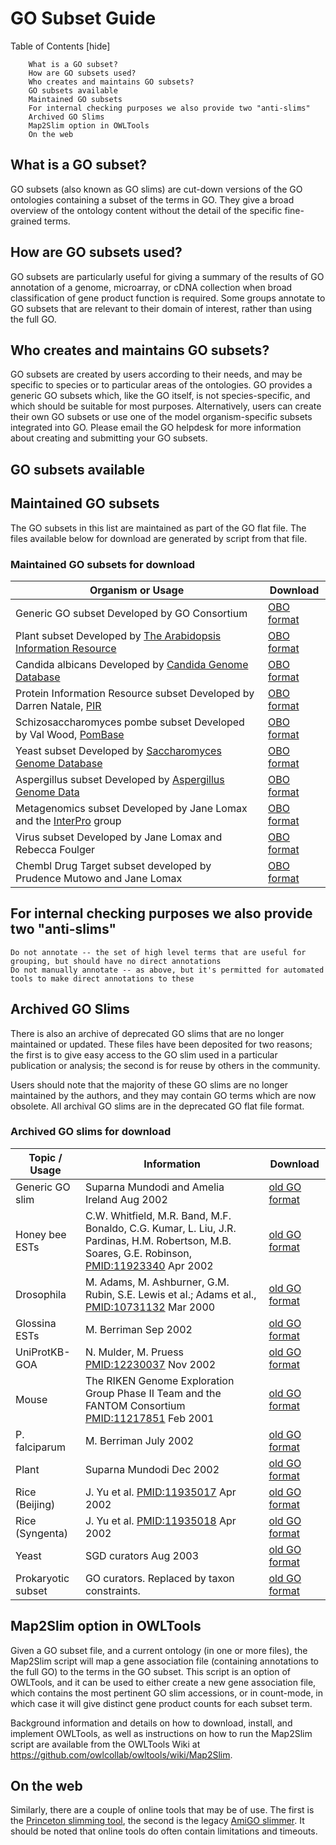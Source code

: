 <!--- This page seems to be outdated; SGD's Slim shouldn't be listed under "archived", unless I'm reading this wrong (in which case the page should be cleaned up). 
Also not sure what the bottom bit is about- tools to make a Slim or to map slims (SGD has a working GO Slim Mapper).
Unclear why the " GO subsets available" header exists--->
# GO Subset Guide
Table of Contents [hide]

        What is a GO subset?
        How are GO subsets used?
        Who creates and maintains GO subsets?
        GO subsets available
        Maintained GO subsets
        For internal checking purposes we also provide two "anti-slims"
        Archived GO Slims
        Map2Slim option in OWLTools
        On the web

## What is a GO subset?

GO subsets (also known as GO slims) are cut-down versions of the GO ontologies containing a subset of the terms in GO. They give a broad overview of the ontology content without the detail of the specific fine-grained terms.
## How are GO subsets used?

GO subsets are particularly useful for giving a summary of the results of GO annotation of a genome, microarray, or cDNA collection when broad classification of gene product function is required. Some groups annotate to GO subsets that are relevant to their domain of interest, rather than using the full GO.
## Who creates and maintains GO subsets?

GO subsets are created by users according to their needs, and may be specific to species or to particular areas of the ontologies. GO provides a generic GO subsets which, like the GO itself, is not species-specific, and which should be suitable for most purposes. Alternatively, users can create their own GO subsets or use one of the model organism-specific subsets integrated into GO. Please email the GO helpdesk for more information about creating and submitting your GO subsets.
## GO subsets available

## Maintained GO subsets

The GO subsets in this list are maintained as part of the GO flat file. The files available below for download are generated by script from that file.
### Maintained GO subsets for download
|Organism or Usage |	Download|
|------------------|----------|
|Generic GO subset Developed by GO Consortium |	[OBO format](http://www.geneontology.org/ontology/subsets/goslim_generic.obo)|
|Plant subset Developed by [The Arabidopsis Information Resource](https://www.arabidopsis.org/) |	[OBO format](http://www.geneontology.org/ontology/subsets/goslim_plant.obo)|
|Candida albicans Developed by [Candida Genome Database](http://www.candidagenome.org/) |	[OBO format](http://www.geneontology.org/ontology/subsets/goslim_candida.obo)|
|Protein Information Resource subset Developed by Darren Natale, [PIR](https://pir.georgetown.edu/) |	[OBO format](http://www.geneontology.org/ontology/subsets/goslim_pir.obo)|
|Schizosaccharomyces pombe subset Developed by Val Wood, [PomBase](https://www.pombase.org/) |	[OBO format](http://www.geneontology.org/ontology/subsets/goslim_pombe.obo)|
|Yeast subset Developed by [Saccharomyces Genome Database](https://www.yeastgenome.org/) |	[OBO format](http://www.geneontology.org/ontology/subsets/goslim_yeast.obo)|
|Aspergillus subset Developed by [Aspergillus Genome Data](http://www.aspgd.org/) |	[OBO format](http://www.geneontology.org/ontology/subsets/goslim_aspergillus.obo)|
|Metagenomics subset Developed by Jane Lomax and the [InterPro](http://www.ebi.ac.uk/interpro/) group |	[OBO format](http://www.geneontology.org/ontology/subsets/goslim_metagenomics.obo)|
|Virus subset Developed by Jane Lomax and Rebecca Foulger |	[OBO format](http://www.geneontology.org/ontology/subsets/goslim_virus.obo)|
|Chembl Drug Target subset developed by Prudence Mutowo and Jane Lomax |	[OBO format](http://www.geneontology.org/ontology/subsets/goslim_chembl.obo)|
## For internal checking purposes we also provide two "anti-slims"

    Do not annotate -- the set of high level terms that are useful for grouping, but should have no direct annotations
    Do not manually annotate -- as above, but it's permitted for automated tools to make direct annotations to these

## Archived GO Slims

There is also an archive of deprecated GO slims that are no longer maintained or updated. These files have been deposited for two reasons; the first is to give easy access to the GO slim used in a particular publication or analysis; the second is for reuse by others in the community.

Users should note that the majority of these GO slims are no longer maintained by the authors, and they may contain GO terms which are now obsolete. All archival GO slims are in the deprecated GO flat file format.
### Archived GO slims for download 
|Topic / Usage |	Information |	Download|
|--------------|--------------|---------|
|Generic GO slim |	Suparna Mundodi and Amelia Ireland Aug 2002 |	[old GO format](http://cvsweb.geneontology.org/cgi-bin/cvsweb.cgi/go/GO_slims/archived_GO_slims/generic.0208)|
|Honey bee ESTs |	C.W. Whitfield, M.R. Band, M.F. Bonaldo, C.G. Kumar, L. Liu, J.R. Pardinas, H.M. Robertson, M.B. Soares, G.E. Robinson, [PMID:11923340](http://www.ncbi.nlm.nih.gov/pubmed/11932240) Apr 2002 |	[old GO format](http://cvsweb.geneontology.org/cgi-bin/cvsweb.cgi/go/GO_slims/archived_GO_slims/goslim_Apis_EST.0402)|
|Drosophila |	M. Adams, M. Ashburner, G.M. Rubin, S.E. Lewis et al.; Adams et al., [PMID:10731132](http://www.ncbi.nlm.nih.gov/pubmed/10731132) Mar 2000 |[old GO format](http://cvsweb.geneontology.org/cgi-bin/cvsweb.cgi/go/GO_slims/archived_GO_slims/goslim_Drosophila.0200)|
|Glossina ESTs |	M. Berriman Sep 2002 |[old GO format](http://cvsweb.geneontology.org/cgi-bin/cvsweb.cgi/go/GO_slims/archived_GO_slims/goslim_Glossina_EST.0905)|
|UniProtKB-GOA |	N. Mulder, M. Pruess [PMID:12230037](http://www.ncbi.nlm.nih.gov/pubmed/12230037) Nov 2002 |[old GO format](http://cvsweb.geneontology.org/cgi-bin/cvsweb.cgi/go/GO_slims/archived_GO_slims/goslim_goa.2002)|
|Mouse |	The RIKEN Genome Exploration Group Phase II Team and the FANTOM Consortium [PMID:11217851](http://www.ncbi.nlm.nih.gov/pubmed/11217851) Feb 2001 |[old GO format](http://cvsweb.geneontology.org/cgi-bin/cvsweb.cgi/go/GO_slims/archived_GO_slims/goslim_Mouse_Riken.0201)|
|P. falciparum |	M. Berriman July 2002 |	[old GO format](http://cvsweb.geneontology.org/cgi-bin/cvsweb.cgi/go/GO_slims/archived_GO_slims/goslim_Pfalciparum.2002)|
|Plant |	Suparna Mundodi Dec 2002 |[old GO format](http://cvsweb.geneontology.org/cgi-bin/cvsweb.cgi/go/GO_slims/archived_GO_slims/goslim_plant.2003)|
|Rice (Beijing) |	J. Yu et al. [PMID:11935017](http://www.ncbi.nlm.nih.gov/pubmed/11935017) Apr 2002 |[old GO format](http://cvsweb.geneontology.org/cgi-bin/cvsweb.cgi/go/GO_slims/archived_GO_slims/goslim_Rice_Beijing.0204)|
|Rice (Syngenta) |	J. Yu et al. [PMID:11935018](http://www.ncbi.nlm.nih.gov/pubmed/11935018) Apr 2002 |[old GO format](http://cvsweb.geneontology.org/cgi-bin/cvsweb.cgi/go/GO_slims/archived_GO_slims/goslim_Rice_Syngenta.0204)|
|Yeast |	SGD curators Aug 2003 	|[old GO format](http://cvsweb.geneontology.org/cgi-bin/cvsweb.cgi/go/GO_slims/archived_GO_slims/goslim_yeast.2003)|
|Prokaryotic subset |	GO curators. Replaced by taxon constraints. |[old GO format](http://purl.obolibrary.org/obo/go/releases/2018-06-01/subsets/gosubset_prok.obo)|
## Map2Slim option in OWLTools

Given a GO subset file, and a current ontology (in one or more files), the Map2Slim script will map a gene association file (containing annotations to the full GO) to the terms in the GO subset. This script is an option of OWLTools, and it can be used to either create a new gene association file, which contains the most pertinent GO slim accessions, or in count-mode, in which case it will give distinct gene product counts for each subset term.

Background information and details on how to download, install, and implement OWLTools, as well as instructions on how to run the Map2Slim script are available from the OWLTools Wiki at https://github.com/owlcollab/owltools/wiki/Map2Slim.
## On the web

Similarly, there are a couple of online tools that may be of use. The first is the [Princeton slimming tool](http://go.princeton.edu/), the second is the legacy [AmiGO slimmer](http://amigo1.geneontology.org/cgi-bin/amigo/slimmer). It should be noted that online tools do often contain limitations and timeouts.
